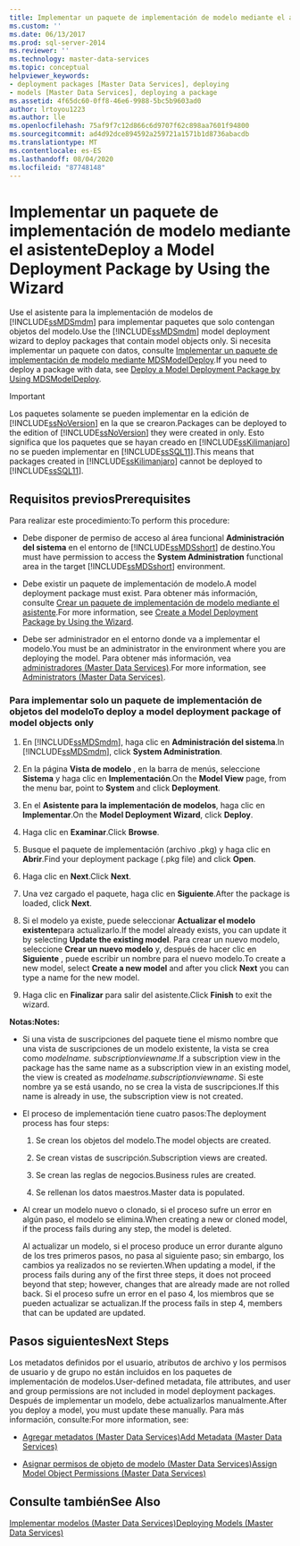 ```yaml
---
title: Implementar un paquete de implementación de modelo mediante el asistente | Microsoft Docs
ms.custom: ''
ms.date: 06/13/2017
ms.prod: sql-server-2014
ms.reviewer: ''
ms.technology: master-data-services
ms.topic: conceptual
helpviewer_keywords:
- deployment packages [Master Data Services], deploying
- models [Master Data Services], deploying a package
ms.assetid: 4f65dc60-0ff8-46e6-9988-5bc5b9603ad0
author: lrtoyou1223
ms.author: lle
ms.openlocfilehash: 75af9f7c12d866c6d9707f62c898aa7601f94800
ms.sourcegitcommit: ad4d92dce894592a259721a1571b1d8736abacdb
ms.translationtype: MT
ms.contentlocale: es-ES
ms.lasthandoff: 08/04/2020
ms.locfileid: "87748148"
---
```

# <a name="deploy-a-model-deployment-package-by-using-the-wizard"></a><span data-ttu-id="cfc4a-102">Implementar un paquete de implementación de modelo mediante el asistente</span><span class="sxs-lookup"><span data-stu-id="cfc4a-102">Deploy a Model Deployment Package by Using the Wizard</span></span>
  <span data-ttu-id="cfc4a-103">Use el asistente para la implementación de modelos de [!INCLUDE[ssMDSmdm](../includes/ssmdsmdm-md.md)] para implementar paquetes que solo contengan objetos del modelo.</span><span class="sxs-lookup"><span data-stu-id="cfc4a-103">Use the [!INCLUDE[ssMDSmdm](../includes/ssmdsmdm-md.md)] model deployment wizard to deploy packages that contain model objects only.</span></span> <span data-ttu-id="cfc4a-104">Si necesita implementar un paquete con datos, consulte [Implementar un paquete de implementación de modelo mediante MDSModelDeploy](../../2014/master-data-services/deploy-a-model-deployment-package-by-using-mdsmodeldeploy.md).</span><span class="sxs-lookup"><span data-stu-id="cfc4a-104">If you need to deploy a package with data, see [Deploy a Model Deployment Package by Using MDSModelDeploy](../../2014/master-data-services/deploy-a-model-deployment-package-by-using-mdsmodeldeploy.md).</span></span>  
  
> [!IMPORTANT]  
>  <span data-ttu-id="cfc4a-105">Los paquetes solamente se pueden implementar en la edición de [!INCLUDE[ssNoVersion](../includes/ssnoversion-md.md)] en la que se crearon.</span><span class="sxs-lookup"><span data-stu-id="cfc4a-105">Packages can be deployed to the edition of [!INCLUDE[ssNoVersion](../includes/ssnoversion-md.md)] they were created in only.</span></span> <span data-ttu-id="cfc4a-106">Esto significa que los paquetes que se hayan creado en [!INCLUDE[ssKilimanjaro](../includes/sskilimanjaro-md.md)] no se pueden implementar en [!INCLUDE[ssSQL11](../includes/sssql11-md.md)].</span><span class="sxs-lookup"><span data-stu-id="cfc4a-106">This means that packages created in [!INCLUDE[ssKilimanjaro](../includes/sskilimanjaro-md.md)] cannot be deployed to [!INCLUDE[ssSQL11](../includes/sssql11-md.md)].</span></span>  
  
## <a name="prerequisites"></a><span data-ttu-id="cfc4a-107">Requisitos previos</span><span class="sxs-lookup"><span data-stu-id="cfc4a-107">Prerequisites</span></span>  
 <span data-ttu-id="cfc4a-108">Para realizar este procedimiento:</span><span class="sxs-lookup"><span data-stu-id="cfc4a-108">To perform this procedure:</span></span>  
  
-   <span data-ttu-id="cfc4a-109">Debe disponer de permiso de acceso al área funcional **Administración del sistema** en el entorno de [!INCLUDE[ssMDSshort](../includes/ssmdsshort-md.md)] de destino.</span><span class="sxs-lookup"><span data-stu-id="cfc4a-109">You must have permission to access the **System Administration** functional area in the target [!INCLUDE[ssMDSshort](../includes/ssmdsshort-md.md)] environment.</span></span>  
  
-   <span data-ttu-id="cfc4a-110">Debe existir un paquete de implementación de modelo.</span><span class="sxs-lookup"><span data-stu-id="cfc4a-110">A model deployment package must exist.</span></span> <span data-ttu-id="cfc4a-111">Para obtener más información, consulte [Crear un paquete de implementación de modelo mediante el asistente](../../2014/master-data-services/create-a-model-deployment-package-by-using-the-wizard.md).</span><span class="sxs-lookup"><span data-stu-id="cfc4a-111">For more information, see [Create a Model Deployment Package by Using the Wizard](../../2014/master-data-services/create-a-model-deployment-package-by-using-the-wizard.md).</span></span>  
  
-   <span data-ttu-id="cfc4a-112">Debe ser administrador en el entorno donde va a implementar el modelo.</span><span class="sxs-lookup"><span data-stu-id="cfc4a-112">You must be an administrator in the environment where you are deploying the model.</span></span> <span data-ttu-id="cfc4a-113">Para obtener más información, vea [administradores &#40;Master Data Services&#41;](administrators-master-data-services.md).</span><span class="sxs-lookup"><span data-stu-id="cfc4a-113">For more information, see [Administrators &#40;Master Data Services&#41;](administrators-master-data-services.md).</span></span>  
  
### <a name="to-deploy-a-model-deployment-package-of-model-objects-only"></a><span data-ttu-id="cfc4a-114">Para implementar solo un paquete de implementación de objetos del modelo</span><span class="sxs-lookup"><span data-stu-id="cfc4a-114">To deploy a model deployment package of model objects only</span></span>  
  
1.  <span data-ttu-id="cfc4a-115">En [!INCLUDE[ssMDSmdm](../includes/ssmdsmdm-md.md)], haga clic en **Administración del sistema**.</span><span class="sxs-lookup"><span data-stu-id="cfc4a-115">In [!INCLUDE[ssMDSmdm](../includes/ssmdsmdm-md.md)], click **System Administration**.</span></span>  
  
2.  <span data-ttu-id="cfc4a-116">En la página **Vista de modelo** , en la barra de menús, seleccione **Sistema** y haga clic en **Implementación**.</span><span class="sxs-lookup"><span data-stu-id="cfc4a-116">On the **Model View** page, from the menu bar, point to **System** and click **Deployment**.</span></span>  
  
3.  <span data-ttu-id="cfc4a-117">En el **Asistente para la implementación de modelos**, haga clic en **Implementar**.</span><span class="sxs-lookup"><span data-stu-id="cfc4a-117">On the **Model Deployment Wizard**, click **Deploy**.</span></span>  
  
4.  <span data-ttu-id="cfc4a-118">Haga clic en **Examinar**.</span><span class="sxs-lookup"><span data-stu-id="cfc4a-118">Click **Browse**.</span></span>  
  
5.  <span data-ttu-id="cfc4a-119">Busque el paquete de implementación (archivo .pkg) y haga clic en **Abrir**.</span><span class="sxs-lookup"><span data-stu-id="cfc4a-119">Find your deployment package (.pkg file) and click **Open**.</span></span>  
  
6.  <span data-ttu-id="cfc4a-120">Haga clic en **Next**.</span><span class="sxs-lookup"><span data-stu-id="cfc4a-120">Click **Next**.</span></span>  
  
7.  <span data-ttu-id="cfc4a-121">Una vez cargado el paquete, haga clic en **Siguiente**.</span><span class="sxs-lookup"><span data-stu-id="cfc4a-121">After the package is loaded, click **Next**.</span></span>  
  
8.  <span data-ttu-id="cfc4a-122">Si el modelo ya existe, puede seleccionar **Actualizar el modelo existente**para actualizarlo.</span><span class="sxs-lookup"><span data-stu-id="cfc4a-122">If the model already exists, you can update it by selecting **Update the existing model**.</span></span> <span data-ttu-id="cfc4a-123">Para crear un nuevo modelo, seleccione **Crear un nuevo modelo** y, después de hacer clic en **Siguiente** , puede escribir un nombre para el nuevo modelo.</span><span class="sxs-lookup"><span data-stu-id="cfc4a-123">To create a new model, select **Create a new model** and after you click **Next** you can type a name for the new model.</span></span>  
  
9. <span data-ttu-id="cfc4a-124">Haga clic en **Finalizar** para salir del asistente.</span><span class="sxs-lookup"><span data-stu-id="cfc4a-124">Click **Finish** to exit the wizard.</span></span>  
  
 <span data-ttu-id="cfc4a-125">**Notas:**</span><span class="sxs-lookup"><span data-stu-id="cfc4a-125">**Notes:**</span></span>  
  
-   <span data-ttu-id="cfc4a-126">Si una vista de suscripciones del paquete tiene el mismo nombre que una vista de suscripciones de un modelo existente, la vista se crea como *modelname. subscriptionviewname*.</span><span class="sxs-lookup"><span data-stu-id="cfc4a-126">If a subscription view in the package has the same name as a subscription view in an existing model, the view is created as *modelname.subscriptionviewname*.</span></span> <span data-ttu-id="cfc4a-127">Si este nombre ya se está usando, no se crea la vista de suscripciones.</span><span class="sxs-lookup"><span data-stu-id="cfc4a-127">If this name is already in use, the subscription view is not created.</span></span>  
  
-   <span data-ttu-id="cfc4a-128">El proceso de implementación tiene cuatro pasos:</span><span class="sxs-lookup"><span data-stu-id="cfc4a-128">The deployment process has four steps:</span></span>  
  
    1.  <span data-ttu-id="cfc4a-129">Se crean los objetos del modelo.</span><span class="sxs-lookup"><span data-stu-id="cfc4a-129">The model objects are created.</span></span>  
  
    2.  <span data-ttu-id="cfc4a-130">Se crean vistas de suscripción.</span><span class="sxs-lookup"><span data-stu-id="cfc4a-130">Subscription views are created.</span></span>  
  
    3.  <span data-ttu-id="cfc4a-131">Se crean las reglas de negocios.</span><span class="sxs-lookup"><span data-stu-id="cfc4a-131">Business rules are created.</span></span>  
  
    4.  <span data-ttu-id="cfc4a-132">Se rellenan los datos maestros.</span><span class="sxs-lookup"><span data-stu-id="cfc4a-132">Master data is populated.</span></span>  
  
-   <span data-ttu-id="cfc4a-133">Al crear un modelo nuevo o clonado, si el proceso sufre un error en algún paso, el modelo se elimina.</span><span class="sxs-lookup"><span data-stu-id="cfc4a-133">When creating a new or cloned model, if the process fails during any step, the model is deleted.</span></span>  
  
     <span data-ttu-id="cfc4a-134">Al actualizar un modelo, si el proceso produce un error durante alguno de los tres primeros pasos, no pasa al siguiente paso; sin embargo, los cambios ya realizados no se revierten.</span><span class="sxs-lookup"><span data-stu-id="cfc4a-134">When updating a model, if the process fails during any of the first three steps, it does not proceed beyond that step; however, changes that are already made are not rolled back.</span></span> <span data-ttu-id="cfc4a-135">Si el proceso sufre un error en el paso 4, los miembros que se pueden actualizar se actualizan.</span><span class="sxs-lookup"><span data-stu-id="cfc4a-135">If the process fails in step 4, members that can be updated are updated.</span></span>  
  
## <a name="next-steps"></a><span data-ttu-id="cfc4a-136">Pasos siguientes</span><span class="sxs-lookup"><span data-stu-id="cfc4a-136">Next Steps</span></span>  
 <span data-ttu-id="cfc4a-137">Los metadatos definidos por el usuario, atributos de archivo y los permisos de usuario y de grupo no están incluidos en los paquetes de implementación de modelos.</span><span class="sxs-lookup"><span data-stu-id="cfc4a-137">User-defined metadata, file attributes, and user and group permissions are not included in model deployment packages.</span></span> <span data-ttu-id="cfc4a-138">Después de implementar un modelo, debe actualizarlos manualmente.</span><span class="sxs-lookup"><span data-stu-id="cfc4a-138">After you deploy a model, you must update these manually.</span></span> <span data-ttu-id="cfc4a-139">Para más información, consulte:</span><span class="sxs-lookup"><span data-stu-id="cfc4a-139">For more information, see:</span></span>  
  
-   [<span data-ttu-id="cfc4a-140">Agregar metadatos &#40;Master Data Services&#41;</span><span class="sxs-lookup"><span data-stu-id="cfc4a-140">Add Metadata &#40;Master Data Services&#41;</span></span>](../../2014/master-data-services/add-metadata-master-data-services.md)  
  
-   [<span data-ttu-id="cfc4a-141">Asignar permisos de objeto de modelo &#40;Master Data Services&#41;</span><span class="sxs-lookup"><span data-stu-id="cfc4a-141">Assign Model Object Permissions &#40;Master Data Services&#41;</span></span>](../../2014/master-data-services/assign-model-object-permissions-master-data-services.md)  
  
## <a name="see-also"></a><span data-ttu-id="cfc4a-142">Consulte también</span><span class="sxs-lookup"><span data-stu-id="cfc4a-142">See Also</span></span>  
 [<span data-ttu-id="cfc4a-143">Implementar modelos &#40;Master Data Services&#41;</span><span class="sxs-lookup"><span data-stu-id="cfc4a-143">Deploying Models &#40;Master Data Services&#41;</span></span>](../../2014/master-data-services/deploying-models-master-data-services.md)  
  
  
